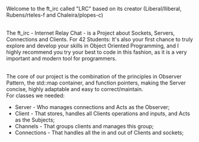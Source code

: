 Welcome to the ft_irc called "LRC" based on its creator (Liberal/lliberal, Rubens/rteles-f and Chaleira/plopes-c) <br><br>

The ft_irc - Internet Relay Chat -  is a Project about Sockets, Servers, Connections and Clients. For 42 Students: It's also your first chance to truly explore and develop your skills in Object Oriented Programming, and I highly recommend you try your best to code in this fashion, as it is a very important and modern tool for programmers. <br><br>

The core of our project is the combination of the principles in Observer Pattern, the std::map container, and function pointers, making the Server concise, highly adaptable and easy to correct/maintain. <br>
For classes we needed: <br>
* Server - Who manages connections and Acts as the Observer; <br>
* Client - That stores, handles all Clients operations and inputs, and Acts as the Subjects; 
* Channels - That groups clients and manages this group;
* Connections - That handles all the in and out of Clients and sockets;

